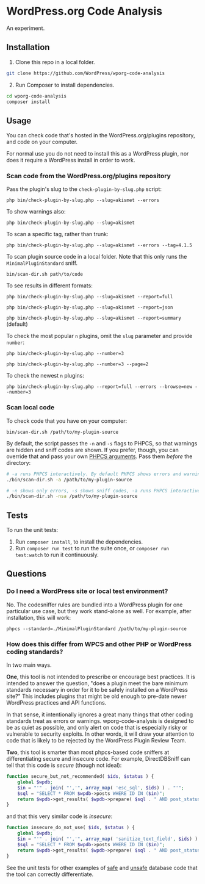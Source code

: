 # WordPress.org Code Analysis

An experiment.


## Installation

1. Clone this repo in a local folder.

```sh
git clone https://github.com/WordPress/wporg-code-analysis
```

2. Run Composer to install dependencies.

```sh
cd wporg-code-analysis
composer install
```

## Usage

You can check code that's hosted in the WordPress.org/plugins repository, and code on your computer.

For normal use you do not need to install this as a WordPress plugin, nor does it require a WordPress install in order to work.


### Scan code from the WordPress.org/plugins repository

Pass the plugin's slug to the `check-plugin-by-slug.php` script:

`php bin/check-plugin-by-slug.php --slug=akismet --errors`

To show warnings also:

`php bin/check-plugin-by-slug.php --slug=akismet`

To scan a specific tag, rather than trunk:

`php bin/check-plugin-by-slug.php --slug=akismet --errors --tag=4.1.5`

To scan plugin source code in a local folder. Note that this only runs the `MinimalPluginStandard` sniff.

`bin/scan-dir.sh path/to/code`

To see results in different formats:

`php bin/check-plugin-by-slug.php --slug=akismet --report=full`

`php bin/check-plugin-by-slug.php --slug=akismet --report=json`

`php bin/check-plugin-by-slug.php --slug=akismet --report=summary` (default)

To check the most popular `n` plugins, omit the `slug` parameter and provide `number`:

`php bin/check-plugin-by-slug.php --number=3`

`php bin/check-plugin-by-slug.php --number=3 --page=2`

To check the newest `n` plugins:

`php bin/check-plugin-by-slug.php --report=full --errors --browse=new --number=3`


### Scan local code

To check code that you have on your computer:

`bin/scan-dir.sh /path/to/my-plugin-source`

By default, the script passes the `-n` and `-s` flags to PHPCS, so that warnings are hidden and sniff codes are shown. If you prefer, though, you can override that and pass your own [PHPCS arguments](https://github.com/squizlabs/PHP_CodeSniffer/wiki/Usage#getting-help-from-the-command-line). Pass them _before_ the directory:

```sh
# -a runs PHPCS interactively. By default PHPCS shows errors and warnings, but not sniff codes.
./bin/scan-dir.sh -a /path/to/my-plugin-source
```

```sh
# -n shows only errors, -s shows sniff codes, -a runs PHPCS interactively
./bin/scan-dir.sh -nsa /path/to/my-plugin-source
```


## Tests

To run the unit tests:

1. Run `composer install`, to install the dependencies.
1. Run `composer run test` to run the suite once, or `composer run test:watch` to run it continuously.


## Questions

### Do I need a WordPress site or local test environment?

No. The codesniffer rules are bundled into a WordPress plugin for one particular use case, but they work stand-alone as well. For example, after installation, this will work:

`phpcs --standard=./MinimalPluginStandard /path/to/my-plugin-source`

### How does this differ from WPCS and other PHP or WordPress coding standards?

In two main ways.

**One**, this tool is not intended to prescribe or encourage best practices. It is intended to answer the question, "does a plugin meet the bare minimum standards necessary in order for it to be safely installed on a WordPress site?" This includes plugins that might be old enough to pre-date newer WordPress practices and API functions.

In that sense, it intentionally ignores a great many things that other coding standards treat as errors or warnings. wporg-code-analysis is designed to be as quiet as possible, and only alert on code that is especially risky or vulnerable to security exploits. In other words, it will draw your attention to code that is likely to be rejected by the WordPress Plugin Review Team.

**Two**, this tool is smarter than most phpcs-based code sniffers at differentiating secure and insecure code. For example, DirectDBSniff can tell that this code is _secure_ (though not ideal):

```php
function secure_but_not_recommended( $ids, $status ) {
    global $wpdb;
    $in = "'" . join( "','", array_map( 'esc_sql', $ids) ) . "'";
    $sql = "SELECT * FROM $wpdb->posts WHERE ID IN ($in)";
    return $wpdb->get_results( $wpdb->prepare( $sql . " AND post_status = %s", $status ) );
}
```

and that this very similar code is _insecure_:

```php
function insecure_do_not_use( $ids, $status ) {
    global $wpdb;
    $in = "'" . join( "','", array_map( 'sanitize_text_field', $ids) ) . "'";
    $sql = "SELECT * FROM $wpdb->posts WHERE ID IN ($in)";
    return $wpdb->get_results( $wpdb->prepare( $sql . " AND post_status = %s", $status ) );
}
```

See the unit tests for other examples of [safe](https://github.com/WordPress/wporg-code-analysis/blob/trunk/tests/db/DirectDBUnitTest.php-safe.inc) and [unsafe](https://github.com/WordPress/wporg-code-analysis/blob/trunk/tests/db/DirectDBUnitTest.php-bad.inc) database code that the tool can correctly differentiate.
